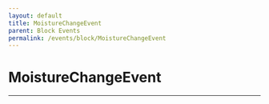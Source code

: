 ```yaml
---
layout: default
title: MoistureChangeEvent
parent: Block Events
permalink: /events/block/MoistureChangeEvent
---
```


# MoistureChangeEvent

---
